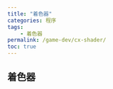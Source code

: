 ```yaml
---
title: "着色器"
categories: 程序
tags:
    - 着色器
permalink: /game-dev/cx-shader/
toc: true
---
```


## 着色器


